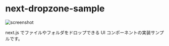 # next-dropzone-sample

![screenshot](https://user-images.githubusercontent.com/3516343/234210033-e81c9e1b-1b21-4924-934a-0ca17e78c15b.png)

next.js でファイルやフォルダをドロップできる UI コンポーネントの実装サンプルです。
